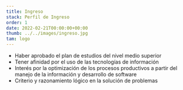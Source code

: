 ```yaml
---
title: Ingreso
stack: Perfil de Ingreso
order: 1
date: 2022-02-21T00:00:00+00:00
thumb: ../../images/ingreso.jpg
tam: logo
---
```




<ul class="textoJustificado tab-general">
  <li>Haber aprobado el plan de estudios del nivel medio superior</li>
  <li>Tener afinidad por el uso de las tecnologías de información</li>
  <li>Interés por la optimización de los procesos productivos a partir del manejo de la información y desarrollo de software</li>
  <li>Criterio y razonamiento lógico en la solución de problemas</li>
</ul>